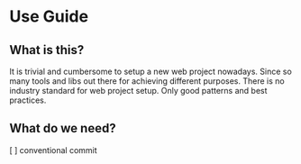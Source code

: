 # Use Guide

## What is this?

It is trivial and cumbersome to setup a new web project nowadays. Since so many tools and libs out there for achieving different purposes. There is no industry standard for web project setup. Only good patterns and best practices.

## What do we need?

[ ] conventional commit

